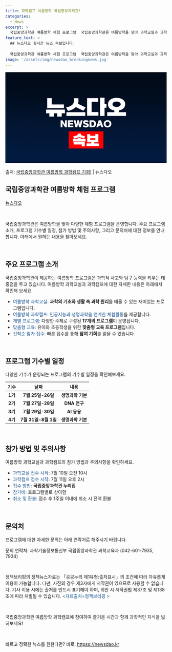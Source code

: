 ```yaml
---
title: 과학캠프 여름방학 국립중앙과학관!
categories:
  - News
excerpt: >
  국립중앙과학관 여름방학 체험 프로그램  국립중앙과학관은 여름방학을 맞아 과학교실과 과학캠프를 오는 25일부터…
feature_text: >
  ## 뉴스다오 실시간 뉴스 속보입니다.

  국립중앙과학관 여름방학 체험 프로그램  국립중앙과학관은 여름방학을 맞아 과학교실과 과학캠프를 오는 25일부터…
image: '/assets/img/newsdao_breakingnews.jpg'
---
```


![뉴스다오 속보](/assets/img/newsdao_breakingnews.jpg)

<p>출처: <a href="httpss://newsdao.kr/4699" rel="dofollow">국립중앙과학관 여름방학 과학캠프 기회!</a> | 뉴스다오</p>

<h2 data-ke-size="size26">국립중앙과학관 여름방학 체험 프로그램</h2>
<p data-ke-size="size16"><a href="httpss://newsdao.kr/4699">뉴스다오</a></p>
<p data-ke-size="size16">&nbsp;</p>
<p data-ke-size="size16">국립중앙과학관은 여름방학을 맞아 다양한 체험 프로그램을 운영합니다. 주요 프로그램 소개, 프로그램 기수별 일정, 참가 방법 및 주의사항, 그리고 문의처에 대한 정보를 안내합니다. 아래에서 원하는 내용을 찾아보세요.</p>
<p data-ke-size="size16">&nbsp;</p>

<h2 data-ke-size="size21">주요 프로그램 소개</h2>
<p data-ke-size="size16">국립중앙과학관이 제공하는 여름방학 프로그램은 과학적 사고와 탐구 능력을 키우는 데 중점을 두고 있습니다. 여름방학 과학교실과 과학캠프에 대한 자세한 내용은 아래에서 확인해 보세요.</p>
<ul>
	<li><span style="color: #1a5490;">여름방학 과학교실:</span> <b>과학의 기초와 생활 속 과학 원리</b>를 배울 수 있는 재미있는 프로그램입니다.</li>
	<li><span style="color: #1a5490;">여름방학 과학캠프:</span><span style="color: #1a5490;"> 인공지능과 생명과학을 연계한 체험활동</span>을 제공합니다.</li>
	<li><span style="color: #1a5490;">개별 프로그램:</span> 다양한 주제로 구성된 <b>17개의 프로그램</b>이 운영됩니다.</li>
	<li><span style="color: #1a5490;">맞춤형 교육:</span> 유아와 초등학생을 위한 <b>맞춤형 교육 프로그램</b>입니다.</li>
	<li><span style="color: #1a5490;">선착순 참가 접수:</span> 빠른 접수를 통해 <b>참여 기회</b>를 얻을 수 있습니다.</li>
</ul>
<p data-ke-size="size16">&nbsp;</p>

<h2 data-ke-size="size21">프로그램 기수별 일정</h2>
<p data-ke-size="size16">다양한 기수가 운영되는 프로그램의 기수별 일정을 확인해보세요.</p>
<table>
	<thead>
		<tr>
			<th>기수</th>
			<th>날짜</th>
			<th>내용</th>
		</tr>
	</thead>
	<tbody>
		<tr>
			<td style="text-align: center; height: 17px;"><b>1기</b></td>
			<td style="text-align: center; height: 17px;"><b>7월 25일-26일</b></td>
			<td style="text-align: center; height: 17px;"><b>생명과학 기본</b></td>
		</tr>
		<tr>
			<td style="text-align: center; height: 17px;"><b>2기</b></td>
			<td style="text-align: center; height: 17px;"><b>7월 27일-28일</b></td>
			<td style="text-align: center; height: 17px;"><b>DNA 연구</b></td>
		</tr>
		<tr>
			<td style="text-align: center; height: 17px;"><b>3기</b></td>
			<td style="text-align: center; height: 17px;"><b>7월 29일-30일</b></td>
			<td style="text-align: center; height: 17px;"><b>AI 응용</b></td>
		</tr>
		<tr>
			<td style="text-align: center; height: 17px;"><b>4기</b></td>
			<td style="text-align: center; height: 17px;"><b>7월 31일-8월 1일</b></td>
			<td style="text-align: center; height: 17px;"><b>생명과학 기본</b></td>
		</tr>
	</tbody>
</table>
<p data-ke-size="size16">&nbsp;</p>

<h2 data-ke-size="size21">참가 방법 및 주의사항</h2>
<p data-ke-size="size16">여름방학 과학교실과 과학캠프의 참가 방법과 주의사항을 확인하세요.</p>
<ul>
	<li><span style="color: #1a5490;">과학교실 접수 시작:</span> 7월 10일 오전 10시</li>
	<li><span style="color: #1a5490;">과학캠프 접수 시작:</span> 7월 11일 오후 2시</li>
	<li><span style="color: #1a5490;">접수 방법:</span> <b>국립중앙과학관 누리집</b></li>
	<li><span style="color: #1a5490;">참가비:</span> 프로그램별로 상이함</li>
	<li><span style="color: #1a5490;">취소 및 환불:</span> 접수 후 1주일 이내에 취소 시 전액 환불</li>
</ul>
<p data-ke-size="size16">&nbsp;</p>

<h2 data-ke-size="size21">문의처</h2>
<p data-ke-size="size16">프로그램에 대한 자세한 문의는 아래 연락처로 해주시기 바랍니다.</p>
<p data-ke-size="size16">문의 연락처: 과학기술정보통신부 국립중앙과학관 과학교육과 (042-601-7935, 7934)</p>
<p data-ke-size="size16">&nbsp;</p>
<p data-ke-size="size16">정책브리핑의 정책뉴스자료는 「공공누리 제1유형:출처표시」의 조건에 따라 자유롭게 이용이 가능합니다. 다만, 사진의 경우 제3자에게 저작권이 있으므로 사용할 수 없습니다. 기사 이용 시에는 출처를 반드시 표기해야 하며, 위반 시 저작권법 제37조 및 제138조에 따라 처벌될 수 있습니다. <span style="color: #1a5490;">&lt;자료출처=정책브리핑 &gt;</span></p>
<p data-ke-size="size16">&nbsp;</p>
<p data-ke-size="size16">국립중앙과학관 여름방학 과학캠프에 참여하여 즐거운 시간과 함께 과학적인 지식을 넓혀보세요!</p>
<p data-ke-size="size16">&nbsp;</p> 

빠르고 정확한 뉴스를 원한다면? 바로, <a href="httpss://newsdao.kr" rel="dofollow">httpss://newsdao.kr</a>


